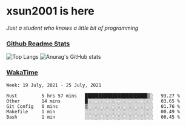 # xsun2001 is here

*Just a student who knows a little bit of programming*

### [Github Readme Stats](https://github.com/anuraghazra/github-readme-stats)

![Top Langs](https://github-readme-stats.vercel.app/api/top-langs/?username=xsun2001&layout=compact&theme=radical) ![Anurag's GitHub stats](https://github-readme-stats.vercel.app/api?username=xsun2001&show_icons=true&theme=radical)

### [WakaTime](https://wakatime.com)

<!--START_SECTION:waka-->
```text
Week: 19 July, 2021 - 25 July, 2021

Rust         5 hrs 57 mins   ███████████████████████▒░   93.27 % 
Other        14 mins         █░░░░░░░░░░░░░░░░░░░░░░░░   03.65 % 
Git Config   6 mins          ▒░░░░░░░░░░░░░░░░░░░░░░░░   01.76 % 
Makefile     1 min           ░░░░░░░░░░░░░░░░░░░░░░░░░   00.49 % 
Bash         1 min           ░░░░░░░░░░░░░░░░░░░░░░░░░   00.45 % 
```
<!--END_SECTION:waka-->
